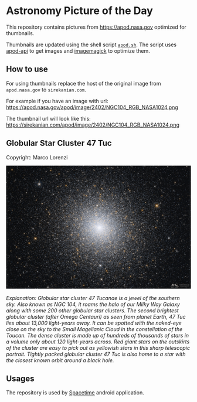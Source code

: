 # Astronomy Picture of the Day

This repository contains pictures from https://apod.nasa.gov optimized for thumbnails.

Thumbnails are updated using the shell script [`apod.sh`](apod.sh). The script
uses [apod-api](https://github.com/nasa/apod-api) to get images and [imagemagick](https://imagemagick.org) to
optimize them.

## How to use

For using thumbnails replace the host of the original image from `apod.nasa.gov` to `sirekanian.com`.

For example if you have an image with url:<br>
https://apod.nasa.gov/apod/image/2402/NGC104_RGB_NASA1024.png

The thumbnail url will look like this:<br>
https://sirekanian.com/apod/image/2402/NGC104_RGB_NASA1024.png

## Globular Star Cluster 47 Tuc

Copyright: Marco Lorenzi

[![the picture of the day][1]][2]

_Explanation: Globular star cluster 47 Tucanae is a jewel of the southern sky. Also known as NGC 104, it roams the halo of our Milky Way Galaxy along with some 200 other globular star clusters. The second brightest globular cluster (after Omega Centauri) as seen from planet Earth, 47 Tuc lies about 13,000 light-years away. It can be spotted with the naked-eye close on the sky to the Small Magellanic Cloud in the constellation of the Toucan. The dense cluster is made up of hundreds of thousands of stars in a volume only about 120 light-years across. Red giant stars on the outskirts of the cluster are easy to pick out as yellowish stars in this sharp telescopic portrait. Tightly packed globular cluster 47 Tuc is also home to a star with the closest known orbit around a black hole._

## Usages

The repository is used by [Spacetime][3] android application.

[1]: image/2402/NGC104_RGB_NASA1024.png

[2]: https://apod.nasa.gov/apod/image/2402/NGC104_RGB_NASA1024.png

[3]: https://github.com/sirekanian/spacetime
